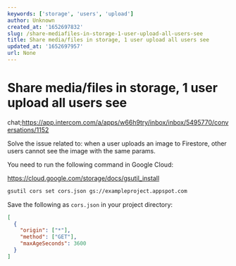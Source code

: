 ```yaml
---
keywords: ['storage', 'users', 'upload']
author: Unknown
created_at: '1652697832'
slug: /share-mediafiles-in-storage-1-user-upload-all-users-see
title: Share media/files in storage, 1 user upload all users see
updated_at: '1652697957'
url: None
---
```

# Share media/files in storage, 1 user upload all users see

chat;https://app.intercom.com/a/apps/w66h9try/inbox/inbox/5495770/conversations/1152

Solve the issue related to: when a user uploads an image to Firestore, other users cannot see the image with the same params.

You need to run the following command in Google Cloud:

https://cloud.google.com/storage/docs/gsutil_install

```sh
gsutil cors set cors.json gs://exampleproject.appspot.com
```

Save the following as `cors.json` in your project directory:

```json
[
  {
    "origin": ["*"],
    "method": ["GET"],
    "maxAgeSeconds": 3600
  }
]
```
